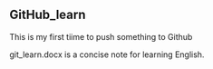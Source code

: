 ## GitHub_learn
This is my first tiime to push something to Github


git_learn.docx is a concise note for learning English.
